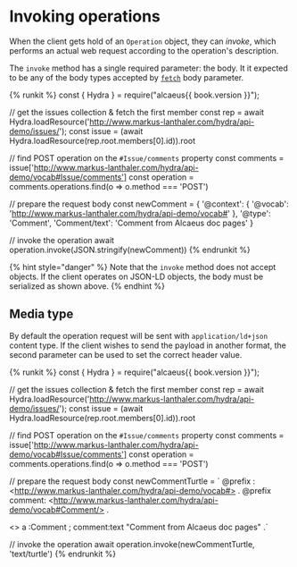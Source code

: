# Invoking operations

When the client gets hold of an `Operation` object, they can _invoke_, which
performs an actual web request according to the operation's description.

The `invoke` method has a single required parameter: the body. It it expected to
be any of the body types accepted by [`fetch`][f] body parameter.

{% runkit %}
const { Hydra } = require("alcaeus{{ book.version }}");

// get the issues collection & fetch the first member
const rep = await Hydra.loadResource('http://www.markus-lanthaler.com/hydra/api-demo/issues/');
const issue = (await Hydra.loadResource(rep.root.members[0].id)).root

// find POST operation on the `#Issue/comments` property
const comments = issue['http://www.markus-lanthaler.com/hydra/api-demo/vocab#Issue/comments']
const operation = comments.operations.find(o => o.method === 'POST')

// prepare the request body
const newComment = {
   '@context': {
     '@vocab': 'http://www.markus-lanthaler.com/hydra/api-demo/vocab#'
   },
   '@type': 'Comment',
   'Comment/text': 'Comment from Alcaeus doc pages'
 }

// invoke the operation
await operation.invoke(JSON.stringify(newComment))
{% endrunkit %}

{% hint style="danger" %}
 Note that the `invoke` method does not accept objects. If the client operates on JSON-LD
 objects, the body must be serialized as shown above.
{% endhint %}

## Media type

By default the operation request will be sent with `application/ld+json` content type. If the client
wishes to send the payload in another format, the second parameter can be used to set the correct
header value.

{% runkit %}
const { Hydra } = require("alcaeus{{ book.version }}");

// get the issues collection & fetch the first member
const rep = await Hydra.loadResource('http://www.markus-lanthaler.com/hydra/api-demo/issues/');
const issue = (await Hydra.loadResource(rep.root.members[0].id)).root

// find POST operation on the `#Issue/comments` property
const comments = issue['http://www.markus-lanthaler.com/hydra/api-demo/vocab#Issue/comments']
const operation = comments.operations.find(o => o.method === 'POST')

// prepare the request body
const newCommentTurtle = `
@prefix : &lt;http://www.markus-lanthaler.com/hydra/api-demo/vocab#> .
@prefix comment: &lt;http://www.markus-lanthaler.com/hydra/api-demo/vocab#Comment/> .

<> a :Comment ;
   comment:text "Comment from Alcaeus doc pages" .`

// invoke the operation
await operation.invoke(newCommentTurtle, 'text/turtle')
{% endrunkit %}

[f]: https://developer.mozilla.org/en-US/docs/Web/API/WindowOrWorkerGlobalScope/fetch#Parameters 
